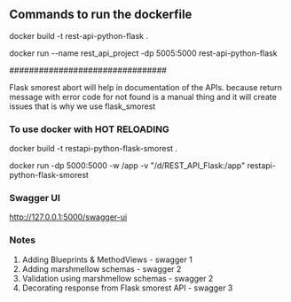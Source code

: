 ## Commands to run the dockerfile

docker build -t rest-api-python-flask .

docker run --name rest_api_project -dp 5005:5000 rest-api-python-flask


################################

Flask smorest abort will help in documentation of the APIs. because return message with error code for not found is a manual thing and it will create issues that is why we use flask_smorest

### To use docker with HOT RELOADING

docker build -t restapi-python-flask-smorest .

docker run -dp 5000:5000 -w /app -v "/d/REST_API_Flask:/app" restapi-python-flask-smorest


### Swagger UI
http://127.0.0.1:5000/swagger-ui


### Notes
1. Adding Blueprints & MethodViews - swagger 1
2. Adding marshmellow schemas - swagger 2
3. Validation using marshmellow schemas  - swagger 2
4. Decorating response from Flask smorest API - swagger 3